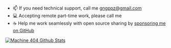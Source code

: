 - 📫 If you need technical support, call me [gngppz@gmail.com](mailto:gngppz@gmail.com)
- 💻 Accepting remote part-time work, please call me
- ☕️ Help me work seamlessly with open source sharing by [sponsoring me on GitHub](https://github.com/0x676e67/gngpp/blob/main/SPONSOR.md)
<!-- GitHub Readme Stats -->
<div align="left">
      <a href="https://github.com/machine1337/github-readme-stats"><img alt="Machine 404 Github Stats" src="https://github-readme-stats.vercel.app/api?username=0x676e67&count_private=true&include_all_commits=false&theme=react&hide_border=true&bg_color=0D1117" /></a>
<!--       <a href="https://github.com/machine1337/github-readme-stats"><img alt="Machine404 Top Languages" src="https://github-readme-stats.vercel.app/api/top-langs/?username=0x676e67&langs_count=20&count_private=true&layout=compact&theme=react&hide_border=true&bg_color=0D1117&hide=nix,dockerfile,lua,cmake,SourcePawn,Roff,Assembly,Makefile,Shell,javascript,html,css,vue,scss,plpgsql" /></a> -->
</div>


